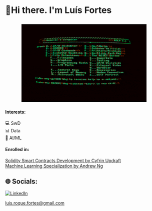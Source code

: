 # <p align="left">👋Hi there. I'm Luís Fortes</p> 
<p align="center">
   <img src="https://github.com/0xfortes/0xFortes/blob/main/EHil.gif" width="400px" height="250px">
</p>

#### Interests:  
💻 SwD  
📊 Data  
🤖 AI/ML  

#### Enrolled in:  
[Solidity Smart Contracts Development by Cyfrin Updraft](https://updraft.cyfrin.io/)    
[Machine Learning Specialization by Andrew Ng](https://www.deeplearning.ai/courses/machine-learning-specialization/)  


## 🌐 Socials:
[![LinkedIn](https://img.shields.io/badge/LinkedIn-%230077B5.svg?logo=linkedin&logoColor=white)](https://linkedin.com/in/luis-roque-fortes) 

luis.roque.fortes@gmail.com




